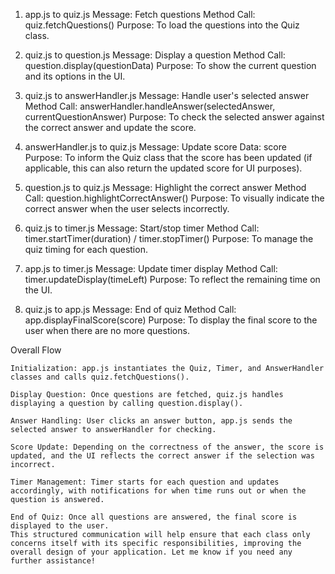 1. app.js to quiz.js
   Message: Fetch questions
   Method Call: quiz.fetchQuestions()
   Purpose: To load the questions into the Quiz class.

2. quiz.js to question.js
   Message: Display a question
   Method Call: question.display(questionData)
   Purpose: To show the current question and its options in the UI.

3. quiz.js to answerHandler.js
   Message: Handle user's selected answer
   Method Call: answerHandler.handleAnswer(selectedAnswer, currentQuestionAnswer)
   Purpose: To check the selected answer against the correct answer and update the score.

4. answerHandler.js to quiz.js
   Message: Update score
   Data: score
   Purpose: To inform the Quiz class that the score has been updated
   (if applicable, this can also return the updated score for UI purposes).

5. question.js to quiz.js
   Message: Highlight the correct answer
   Method Call: question.highlightCorrectAnswer()
   Purpose: To visually indicate the correct answer when the user selects incorrectly.

6. quiz.js to timer.js
   Message: Start/stop timer
   Method Call: timer.startTimer(duration) / timer.stopTimer()
   Purpose: To manage the quiz timing for each question.

7. app.js to timer.js
   Message: Update timer display
   Method Call: timer.updateDisplay(timeLeft)
   Purpose: To reflect the remaining time on the UI.

8. quiz.js to app.js
   Message: End of quiz
   Method Call: app.displayFinalScore(score)
   Purpose: To display the final score to the user when there are no more questions.

Overall Flow

    Initialization: app.js instantiates the Quiz, Timer, and AnswerHandler classes and calls quiz.fetchQuestions().

    Display Question: Once questions are fetched, quiz.js handles displaying a question by calling question.display().

    Answer Handling: User clicks an answer button, app.js sends the selected answer to answerHandler for checking.

    Score Update: Depending on the correctness of the answer, the score is updated, and the UI reflects the correct answer if the selection was incorrect.

    Timer Management: Timer starts for each question and updates accordingly, with notifications for when time runs out or when the question is answered.

    End of Quiz: Once all questions are answered, the final score is displayed to the user.
    This structured communication will help ensure that each class only concerns itself with its specific responsibilities, improving the overall design of your application. Let me know if you need any further assistance!
